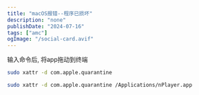 ```yaml
---
title: "macOS报错--程序已损坏"
description: "none"
publishDate: "2024-07-16"
tags: ["amc"]
ogImage: "/social-card.avif"
---
```


<!-- more --> 
输入命令后, 将app拖动到终端
```bash
sudo xattr -d com.apple.quarantine 
```
```bash
sudo xattr -d com.apple.quarantine /Applications/nPlayer.app
```